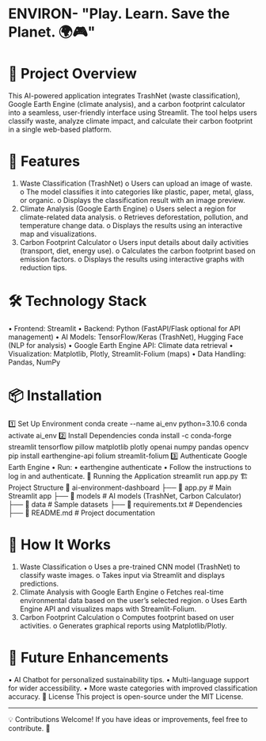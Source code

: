 # ENVIRON- "Play. Learn. Save the Planet. 🌍🎮"
# 📌 Project Overview
This AI-powered application integrates TrashNet (waste classification), Google Earth Engine (climate analysis), and a carbon footprint calculator into a seamless, user-friendly interface using Streamlit. The tool helps users classify waste, analyze climate impact, and calculate their carbon footprint in a single web-based platform.
# 🚀 Features
1.	Waste Classification (TrashNet)
o	Users can upload an image of waste.
o	The model classifies it into categories like plastic, paper, metal, glass, or organic.
o	Displays the classification result with an image preview.
2.	Climate Analysis (Google Earth Engine)
o	Users select a region for climate-related data analysis.
o	Retrieves deforestation, pollution, and temperature change data.
o	Displays the results using an interactive map and visualizations.
3.	Carbon Footprint Calculator
o	Users input details about daily activities (transport, diet, energy use).
o	Calculates the carbon footprint based on emission factors.
o	Displays the results using interactive graphs with reduction tips.
# 🛠️ Technology Stack
•	Frontend: Streamlit
•	Backend: Python (FastAPI/Flask optional for API management)
•	AI Models: TensorFlow/Keras (TrashNet), Hugging Face (NLP for analysis)
•	Google Earth Engine API: Climate data retrieval
•	Visualization: Matplotlib, Plotly, Streamlit-Folium (maps)
•	Data Handling: Pandas, NumPy
# 📦 Installation
1️⃣ Set Up Environment
conda create --name ai_env python=3.10.6
conda activate ai_env
2️⃣ Install Dependencies
conda install -c conda-forge streamlit tensorflow pillow matplotlib plotly openai numpy pandas opencv
pip install earthengine-api folium streamlit-folium
3️⃣ Authenticate Google Earth Engine
•	Run: 
•	earthengine authenticate
•	Follow the instructions to log in and authenticate.
🔧 Running the Application
streamlit run app.py
🏗️ Project Structure
📂 ai-environment-dashboard
├── 📄 app.py  # Main Streamlit app
├── 📂 models  # AI models (TrashNet, Carbon Calculator)
├── 📂 data  # Sample datasets
├── 📄 requirements.txt  # Dependencies
├── 📄 README.md  # Project documentation
# 📌 How It Works
1.	Waste Classification
o	Uses a pre-trained CNN model (TrashNet) to classify waste images.
o	Takes input via Streamlit and displays predictions.
2.	Climate Analysis with Google Earth Engine
o	Fetches real-time environmental data based on the user’s selected region.
o	Uses Earth Engine API and visualizes maps with Streamlit-Folium.
3.	Carbon Footprint Calculation
o	Computes footprint based on user activities.
o	Generates graphical reports using Matplotlib/Plotly.
# 🎯 Future Enhancements
•	AI Chatbot for personalized sustainability tips.
•	Multi-language support for wider accessibility.
•	More waste categories with improved classification accuracy.
📜 License
This project is open-source under the MIT License.
________________________________________
💡 Contributions Welcome! If you have ideas or improvements, feel free to contribute. 🚀


